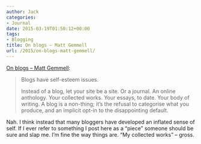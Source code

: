 ```yaml
---
author: Jack
categories:
- Journal
date: 2015-03-19T01:50:12+00:00
tags:
- Blogging
title: On blogs – Matt Gemmell
url: /2015/on-blogs-matt-gemmell/
---
```


[On blogs &#8211; Matt Gemmell][1]:

> Blogs have self-esteem issues.
> 
> Instead of a blog, let your site be a site. Or a journal. An online anthology. Your collected works. Your essays, to date. Your body of writing. A blog is a non-thing; it’s the refusal to categorise what you produce, and an implicit opt-in to the disappointing default. 

Nah. I think instead that many bloggers have developed an inflated sense of self. If I ever refer to something I post here as a “piece” someone should be sure and slap me. I’m fine the way things are. “My collected works” &#8211; gross.

&nbsp;

&nbsp;

 [1]: http://mattgemmell.com/on-blogs/